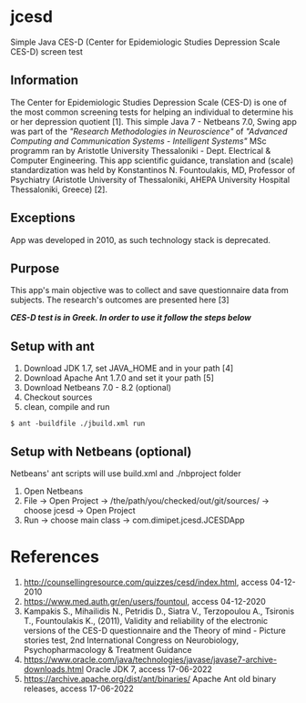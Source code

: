 # jcesd
Simple Java CES-D (Center for Epidemiologic Studies Depression Scale CES-D) screen test

## Information
The Center for Epidemiologic Studies Depression Scale (CES-D) is one of the most common screening tests for helping an individual to determine his or her depression quotient [1]. This simple Java 7 - Netbeans 7.0, Swing app was part of the _"Research Methodologies in Neuroscience"_ of _"Advanced Computing and Communication Systems - Intelligent Systems"_ MSc programm ran by Aristotle University Thessaloniki - Dept. Electrical & Computer Engineering. This app scientific guidance, translation and (scale) standardization was held by Konstantinos N. Fountoulakis, MD, Professor of Psychiatry (Aristotle University of Thessaloniki, AHEPA University Hospital Thessaloniki, Greece) [2].  

## Exceptions
App was developed in 2010, as such technology stack is deprecated. 

## Purpose
This app's main objective was to collect and save questionnaire data from subjects. The research's outcomes are presented here [3] 

***CES-D test is in Greek. In order to use it follow the steps below***

## Setup with ant
1. Download JDK 1.7, set JAVA_HOME and in your path [4]
2. Download Apache Ant 1.7.0 and set it your path [5]
3. Download Netbeans 7.0 - 8.2 (optional)
4. Checkout sources
5. clean, compile and run

`$ ant -buildfile ./jbuild.xml run`

## Setup with Netbeans (optional)
Netbeans' ant scripts will use build.xml and ./nbproject folder
1. Open Netbeans
2. File -> Open Project -> /the/path/you/checked/out/git/sources/ -> choose jcesd -> Open Project
3. Run -> choose main class -> com.dimipet.jcesd.JCESDApp 

# References
1. http://counsellingresource.com/quizzes/cesd/index.html, access 04-12-2010
2. https://www.med.auth.gr/en/users/fountoul, access 04-12-2020 
3. Kampakis S., Mihailidis N., Petridis D., Siatra V., Terzopoulou A., Tsironis T., Fountoulakis K., (2011), Validity and reliability of the electronic versions of the CES-D questionnaire and the Theory of mind - Picture stories test, 2nd International Congress on Neurobiology, Psychopharmacology & Treatment Guidance
4. https://www.oracle.com/java/technologies/javase/javase7-archive-downloads.html Oracle JDK 7, access 17-06-2022
5. https://archive.apache.org/dist/ant/binaries/ Apache Ant old binary releases, access 17-06-2022
